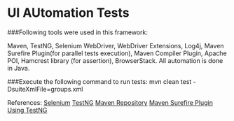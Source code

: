 # UI AUtomation Tests

###Following tools were used in this framework:

Maven, TestNG, Selenium WebDriver, WebDriver Extensions, Log4j, Maven Surefire Plugin(for parallel tests execution), Maven Compiler Plugin, Apache POI, Hamcrest library (for assertion), BrowserStack.
All automation is done in Java.

###Execute the following command to run tests:
mvn clean test -DsuiteXmlFile=groups.xml

References:
[Selenium](https://www.selenium.dev/)
[TestNG](https://testng.org/doc/)
[Maven Repository](https://mvnrepository.com/)
[Maven Surefire Plugin Using TestNG](https://maven.apache.org/surefire-archives/surefire-2.21.0/maven-surefire-plugin/examples/testng.html)